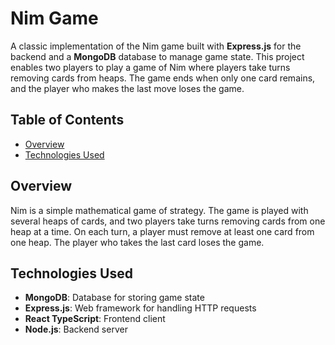 # Nim Game

A classic implementation of the Nim game built with **Express.js** for the backend and a **MongoDB** database to manage game state. This project enables two players to play a game of Nim where players take turns removing cards from heaps. The game ends when only one card remains, and the player who makes the last move loses the game.

## Table of Contents

- [Overview](#overview)
- [Technologies Used](#technologies-used)


## Overview

Nim is a simple mathematical game of strategy. The game is played with several heaps of cards, and two players take turns removing cards from one heap at a time. On each turn, a player must remove at least one card from one heap. The player who takes the last card loses the game.


## Technologies Used
- **MongoDB**: Database for storing game state
- **Express.js**: Web framework for handling HTTP requests
- **React TypeScript**: Frontend client
- **Node.js**: Backend server




